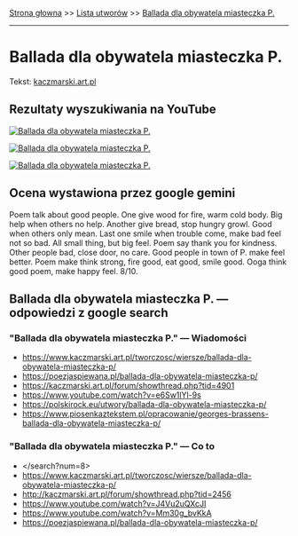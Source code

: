 [Strona głowna](../index.md) >> [Lista utworów](../list.md) >> [Ballada dla obywatela miasteczka P.](33.md)

---

# Ballada dla obywatela miasteczka P.

Tekst: [kaczmarski.art.pl](https://www.kaczmarski.art.pl/tworczosc/wiersze/ballada-dla-obywatela-miasteczka-p/)

## Rezultaty wyszukiwania na YouTube

[![Ballada dla obywatela miasteczka P.](http://img.youtube.com/vi/J4Vu2uQXcJI/0.jpg)](https://www.youtube.com/watch?v=J4Vu2uQXcJI "Jacek Kaczmarski - Ballada dla obywatela miasteczka P - YouTube")

[![Ballada dla obywatela miasteczka P.](http://img.youtube.com/vi/EODgeIigxlQ/0.jpg)](https://www.youtube.com/watch?v=EODgeIigxlQ "Jacek Kaczmarski - Ballada żebracza - YouTube")

[![Ballada dla obywatela miasteczka P.](http://img.youtube.com/vi/VQRX_ZOZ3IQ/0.jpg)](https://www.youtube.com/watch?v=VQRX_ZOZ3IQ "Jacek Kaczmarski - Ballada dla obywatela miasteczka P.  Tekst - YouTube")

## Ocena wystawiona przez google gemini

Poem talk about good people. One give wood for fire, warm cold body. Big help when others no help. Another give bread, stop hungry growl. Good when others only mean. Last one smile when trouble come, make bad feel not so bad. All small thing, but big feel. Poem say thank you for kindness. Other people bad, close door, no care. Good people in town of P. make feel better. Poem make think strong, fire good, eat good, smile good. Ooga think good poem, make happy feel. 8/10.


## Ballada dla obywatela miasteczka P. — odpowiedzi z google search

### "Ballada dla obywatela miasteczka P." — Wiadomości

 - <https://www.kaczmarski.art.pl/tworczosc/wiersze/ballada-dla-obywatela-miasteczka-p/>
 - <https://poezjaspiewana.pl/ballada-dla-obywatela-miasteczka-p/>
 - <https://kaczmarski.art.pl/forum/showthread.php?tid=4901>
 - <https://www.youtube.com/watch?v=e6Sw1lYl-9s>
 - <https://polskirock.eu/utwory/ballada-dla-obywatela-miasteczka-p/>
 - <https://www.piosenkaztekstem.pl/opracowanie/georges-brassens-ballada-dla-obywatela-miasteczka-p/>

### "Ballada dla obywatela miasteczka P." — Co to

 - </search?num=8>
 - <https://www.kaczmarski.art.pl/tworczosc/wiersze/ballada-dla-obywatela-miasteczka-p/>
 - <http://kaczmarski.art.pl/forum/showthread.php?tid=2456>
 - <https://www.youtube.com/watch?v=J4Vu2uQXcJI>
 - <https://www.youtube.com/watch?v=Mm30g_bvKkA>
 - <https://poezjaspiewana.pl/ballada-dla-obywatela-miasteczka-p/>


